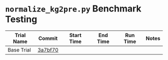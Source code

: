 # `normalize_kg2pre.py` Benchmark Testing
Trial Name | Commit | Start Time | End Time | Run Time | Notes
--|--|--|--|--|--
Base Trial | [3a7bf70](https://github.com/Translator-CATRAX/stitch/commit/3a7bf70f0dafbc7c955196e6cb30b2f8bfce604d) | | | |